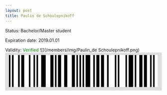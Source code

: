 ```yaml
---
layout: post
title: Paulin de Schoulepnikoff
---
```


Status: Bachelor/Master student

Expiration date: 2019.01.01

Validity: <font color="green"> Verified</font> 
![](/members/img/Paulin_de Schoulepnikoff.png)
![](/members/img/bar.png)
